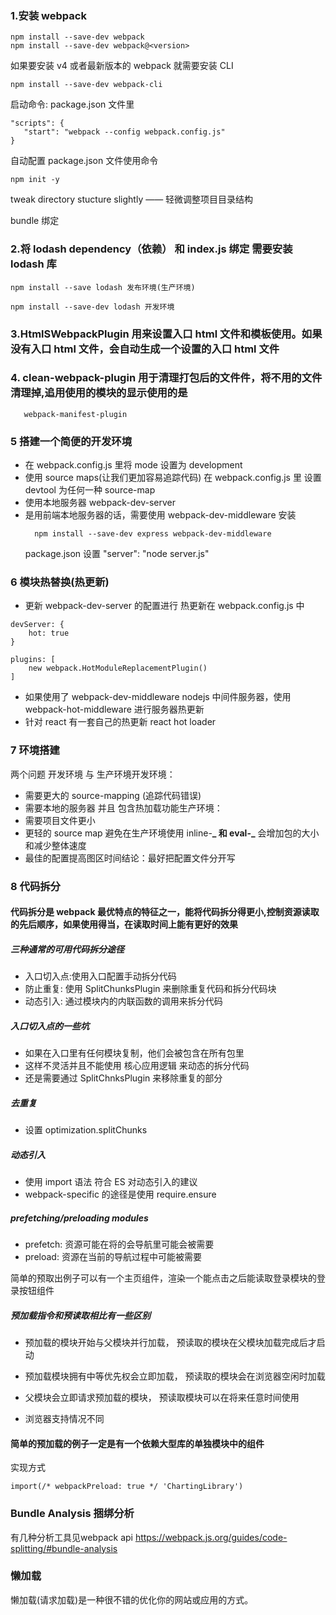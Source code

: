 ### 1.安装 webpack

```
npm install --save-dev webpack
npm install --save-dev webpack@<version>
```

如果要安装 v4 或者最新版本的 webpack 就需要安装 CLI

```
npm install --save-dev webpack-cli
```

启动命令: package.json 文件里

```
"scripts": {
   "start": "webpack --config webpack.config.js"
}
```

自动配置 package.json 文件使用命令

```
npm init -y
```

tweak directory stucture slightly —— 轻微调整项目目录结构

bundle 绑定

### 2.将 lodash dependency（依赖） 和 index.js 绑定 需要安装 lodash 库

```
npm install --save lodash 发布环境(生产环境)

npm install --save-dev lodash 开发环境
```

### 3.HtmlSWebpackPlugin 用来设置入口 html 文件和模板使用。如果没有入口 html 文件，会自动生成一个设置的入口 html 文件

### 4. clean-webpack-plugin 用于清理打包后的文件件，将不用的文件清理掉,追用使用的模块的显示使用的是

```
   webpack-manifest-plugin
```

### 5 搭建一个简便的开发环境

* 在 webpack.config.js 里将 mode 设置为 development
* 使用 source maps(让我们更加容易追踪代码) 在 webpack.config.js 里 设置 devtool 为任何一种 source-map
* 使用本地服务器 webpack-dev-server
* 是用前端本地服务器的话，需要使用 webpack-dev-middleware
  安装
  ```
    npm install --save-dev express webpack-dev-middleware
  ```
  package.json 设置 "server": "node server.js"

### 6 模块热替换(热更新)

* 更新 webpack-dev-server 的配置进行 热更新在 webpack.config.js 中

```
devServer: {
    hot: true
}

plugins: [
    new webpack.HotModuleReplacementPlugin()
]
```

* 如果使用了 webpack-dev-middleware nodejs 中间件服务器，使用 webpack-hot-middleware 进行服务器热更新
* 针对 react 有一套自己的热更新 react hot loader

### 7 环境搭建

两个问题 开发环境 与 生产环境开发环境：

* 需要更大的 source-mapping (追踪代码错误)
* 需要本地的服务器 并且 包含热加载功能生产环境：
* 需要项目文件更小
* 更轻的 source map 避免在生产环境使用 inline-**_ 和 eval-_**
  会增加包的大小和减少整体速度
* 最佳的配置提高图区时间结论：最好把配置文件分开写

### 8 代码拆分

#### 代码拆分是 webpack 最优特点的特征之一，能将代码拆分得更小,控制资源读取的先后顺序，如果使用得当，在读取时间上能有更好的效果

##### 三种通常的可用代码拆分途径

* 入口切入点:使用入口配置手动拆分代码
* 防止重复: 使用 SplitChunksPlugin 来删除重复代码和拆分代码块
* 动态引入: 通过模块内的内联函数的调用来拆分代码

##### 入口切入点的一些坑

* 如果在入口里有任何模块复制，他们会被包含在所有包里
* 这样不灵活并且不能使用 核心应用逻辑 来动态的拆分代码
* 还是需要通过 SplitChnksPlugin 来移除重复的部分

##### 去重复

* 设置 optimization.splitChunks

##### 动态引入

* 使用 import 语法 符合 ES 对动态引入的建议
* webpack-specific 的途径是使用 require.ensure

##### prefetching/preloading modules

* prefetch: 资源可能在将的会导航里可能会被需要
* preload: 资源在当前的导航过程中可能被需要

简单的预取出例子可以有一个主页组件，渲染一个能点击之后能读取登录模块的登录按钮组件

##### 预加载指令和预读取相比有一些区别

* 预加载的模块开始与父模块并行加载， 预读取的模块在父模块加载完成后才启动

* 预加载模块拥有中等优先权会立即加载， 预读取的模块会在浏览器空闲时加载

* 父模块会立即请求预加载的模块， 预读取模块可以在将来任意时间使用

* 浏览器支持情况不同

#### 简单的预加载的例子一定是有一个依赖大型库的单独模块中的组件

实现方式

```
import(/* webpackPreload: true */ 'ChartingLibrary')
```

### Bundle Analysis 捆绑分析
有几种分析工具见webpack api
https://webpack.js.org/guides/code-splitting/#bundle-analysis


### 懒加载

懒加载(请求加载)是一种很不错的优化你的网站或应用的方式。
